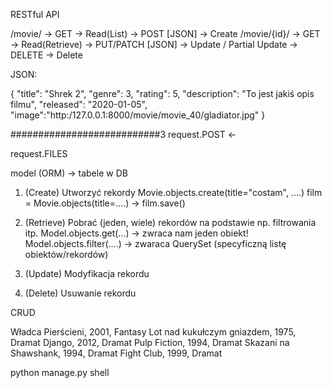 RESTful API

/movie/ -> GET -> Read(List)
        -> POST [JSON] -> Create
/movie/{id}/ -> GET -> Read(Retrieve)
           -> PUT/PATCH [JSON] -> Update / Partial Update
           -> DELETE -> Delete



JSON:

{
"title": "Shrek 2",
"genre": 3,
"rating": 5,
"description": "To jest jakiś opis filmu",
"released": "2020-01-05",
"image":"http:/127.0.0.1:8000/movie/movie_40/gladiator.jpg"
}




###########################3
request.POST <- 

request.FILES


model (ORM) -> tabele w DB

1. (Create) Utworzyć rekordy 
   Movie.objects.create(title="costam", ....)
   film = Movie.objects(title=....) -> film.save()
2. (Retrieve) Pobrać (jeden, wiele) rekordów na podstawie np. filtrowania itp.
Model.objects.get(...) -> zwraca nam jeden obiekt!
   Model.objects.filter(....) -> zwaraca QuerySet (specyficzną listę obiektów/rekordów)

3. (Update) Modyfikacja rekordu 
4. (Delete) Usuwanie rekordu

CRUD

Władca Pierścieni, 2001, Fantasy
Lot nad kukułczym gniazdem, 1975, Dramat
Django, 2012, Dramat
Pulp Fiction, 1994, Dramat
Skazani na Shawshank, 1994, Dramat
Fight Club, 1999, Dramat

python manage.py shell




